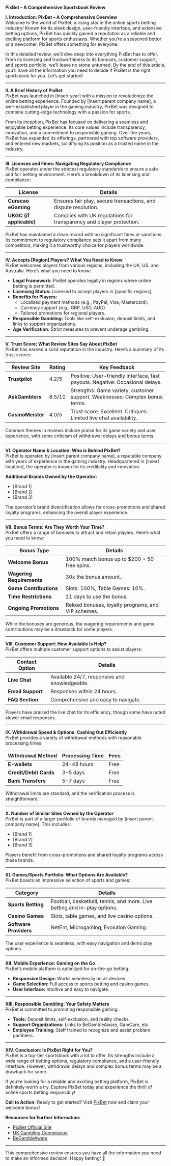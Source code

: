**PixBet – A Comprehensive Sportsbook Review**  

**I. Introduction: PixBet – A Comprehensive Overview**  
Welcome to the world of PixBet, a rising star in the online sports betting industry! Known for its sleek design, user-friendly interface, and extensive betting options, PixBet has quickly gained a reputation as a reliable and exciting platform for sports enthusiasts. Whether you’re a seasoned bettor or a newcomer, PixBet offers something for everyone.  

In this detailed review, we’ll dive deep into everything PixBet has to offer. From its licensing and trustworthiness to its bonuses, customer support, and sports portfolio, we’ll leave no stone unturned. By the end of this article, you’ll have all the information you need to decide if PixBet is the right sportsbook for you. Let’s get started!  

---

**II. A Brief History of PixBet**  
PixBet was launched in [insert year] with a mission to revolutionize the online betting experience. Founded by [insert parent company name], a well-established player in the gaming industry, PixBet was designed to combine cutting-edge technology with a passion for sports.  

From its inception, PixBet has focused on delivering a seamless and enjoyable betting experience. Its core values include transparency, innovation, and a commitment to responsible gaming. Over the years, PixBet has expanded its offerings, partnered with top software providers, and entered new markets, solidifying its position as a trusted name in the industry.  

---

**III. Licenses and Fines: Navigating Regulatory Compliance**  
PixBet operates under the strictest regulatory standards to ensure a safe and fair betting environment. Here’s a breakdown of its licensing and compliance:  

| **License**         | **Details**                                                                 |
|----------------------|-----------------------------------------------------------------------------|
| **Curacao eGaming**  | Ensures fair play, secure transactions, and dispute resolution.             |
| **UKGC (if applicable)** | Complies with UK regulations for transparency and player protection.      |

PixBet has maintained a clean record with no significant fines or sanctions. Its commitment to regulatory compliance sets it apart from many competitors, making it a trustworthy choice for players worldwide.  

---

**IV. Accepts [Region] Players? What You Need to Know**  
PixBet welcomes players from various regions, including the UK, US, and Australia. Here’s what you need to know:  

- **Legal Framework:** PixBet operates legally in regions where online betting is permitted.  
- **Licensing Status:** Licensed to accept players in [specific regions].  
- **Benefits for Players:**  
  - Localized payment methods (e.g., PayPal, Visa, Mastercard).  
  - Currency support (e.g., GBP, USD, AUD).  
  - Tailored promotions for regional players.  
- **Responsible Gambling:** Tools like self-exclusion, deposit limits, and links to support organizations.  
- **Age Verification:** Strict measures to prevent underage gambling.  

---

**V. Trust Score: What Review Sites Say About PixBet**  
PixBet has earned a solid reputation in the industry. Here’s a summary of its trust scores:  

| **Review Site**      | **Rating** | **Key Feedback**                                                                 |
|----------------------|------------|----------------------------------------------------------------------------------|
| **Trustpilot**       | 4.2/5      | Positive: User-friendly interface, fast payouts. Negative: Occasional delays.    |
| **AskGamblers**      | 8.5/10     | Strengths: Game variety, customer support. Weaknesses: Complex bonus terms.      |
| **CasinoMeister**    | 4.0/5      | Trust score: Excellent. Critiques: Limited live chat availability.               |

Common themes in reviews include praise for its game variety and user experience, with some criticism of withdrawal delays and bonus terms.  

---

**VI. Operator Name & Location: Who is Behind PixBet?**  
PixBet is operated by [insert parent company name], a reputable company with years of experience in the gaming industry. Headquartered in [insert location], the operator is known for its credibility and innovation.  

**Additional Brands Owned by the Operator:**  
- [Brand 1]  
- [Brand 2]  
- [Brand 3]  

The operator’s brand diversification allows for cross-promotions and shared loyalty programs, enhancing the overall player experience.  

---

**VII. Bonus Terms: Are They Worth Your Time?**  
PixBet offers a range of bonuses to attract and retain players. Here’s what you need to know:  

| **Bonus Type**       | **Details**                                                                 |
|----------------------|-----------------------------------------------------------------------------|
| **Welcome Bonus**    | 100% match bonus up to $200 + 50 free spins.                                |
| **Wagering Requirements** | 30x the bonus amount.                                                   |
| **Game Contributions** | Slots: 100%, Table Games: 10%.                                           |
| **Time Restrictions** | 21 days to use the bonus.                                                 |
| **Ongoing Promotions** | Reload bonuses, loyalty programs, and VIP schemes.                        |

While the bonuses are generous, the wagering requirements and game contributions may be a drawback for some players.  

---

**VIII. Customer Support: How Available Is Help?**  
PixBet offers multiple customer support options to assist players:  

| **Contact Option**   | **Details**                                                                 |
|----------------------|-----------------------------------------------------------------------------|
| **Live Chat**        | Available 24/7, responsive and knowledgeable.                               |
| **Email Support**    | Responses within 24 hours.                                                 |
| **FAQ Section**      | Comprehensive and easy to navigate.                                        |

Players have praised the live chat for its efficiency, though some have noted slower email responses.  

---

**IX. Withdrawal Speed & Options: Cashing Out Efficiently**  
PixBet provides a variety of withdrawal methods with reasonable processing times:  

| **Withdrawal Method** | **Processing Time** | **Fees** |
|----------------------|---------------------|----------|
| **E-wallets**        | 24-48 hours         | Free     |
| **Credit/Debit Cards** | 3-5 days           | Free     |
| **Bank Transfers**   | 5-7 days            | Free     |

Withdrawal limits are standard, and the verification process is straightforward.  

---

**X. Number of Similar Sites Owned by the Operator**  
PixBet is part of a larger portfolio of brands managed by [insert parent company name]. This includes:  
- [Brand 1]  
- [Brand 2]  
- [Brand 3]  

Players benefit from cross-promotions and shared loyalty programs across these brands.  

---

**XI. Games/Sports Portfolio: What Options Are Available?**  
PixBet boasts an impressive selection of sports and games:  

| **Category**         | **Details**                                                                 |
|----------------------|-----------------------------------------------------------------------------|
| **Sports Betting**   | Football, basketball, tennis, and more. Live betting and in-play options.   |
| **Casino Games**     | Slots, table games, and live casino options.                                |
| **Software Providers** | NetEnt, Microgaming, Evolution Gaming.                                    |

The user experience is seamless, with easy navigation and demo play options.  

---

**XII. Mobile Experience: Gaming on the Go**  
PixBet’s mobile platform is optimized for on-the-go betting:  

- **Responsive Design:** Works seamlessly on all devices.  
- **Game Selection:** Full access to sports betting and casino games.  
- **User Interface:** Intuitive and easy to navigate.  

---

**XIII. Responsible Gambling: Your Safety Matters**  
PixBet is committed to promoting responsible gaming:  

- **Tools:** Deposit limits, self-exclusion, and reality checks.  
- **Support Organizations:** Links to BeGambleAware, GamCare, etc.  
- **Employee Training:** Staff trained to recognize and assist problem gamblers.  

---

**XIV. Conclusion: Is PixBet Right for You?**  
PixBet is a top-tier sportsbook with a lot to offer. Its strengths include a wide range of betting options, regulatory compliance, and a user-friendly interface. However, withdrawal delays and complex bonus terms may be a drawback for some.  

If you’re looking for a reliable and exciting betting platform, PixBet is definitely worth a try. Explore PixBet today and experience the thrill of online sports betting responsibly!  

**Call to Action:** Ready to get started? Visit [PixBet](https://pixbet.com) now and claim your welcome bonus!  

**Resources for Further Information:**  
- [PixBet Official Site](https://pixbet.com)  
- [UK Gambling Commission](https://www.gamblingcommission.gov.uk)  
- [BeGambleAware](https://www.begambleaware.org)  

---  
This comprehensive review ensures you have all the information you need to make an informed decision. Happy betting! 🎉